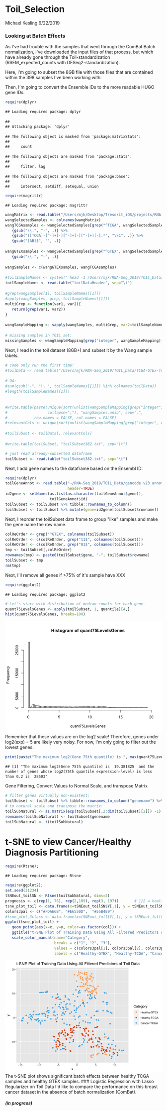 Toil\_Selection
================
Michael Kesling
9/22/2019

### Looking at Batch Effects

As I've had trouble with the samples that went through the ComBat Batch normalization, I've downloaded the input files of that process, but which have already gone through the Toil-standardization (RSEM\_expected\_counts with DESeq2-standardization).

Here, I'm going to subset the 8GB file with those files that are contained within the 398 samples I've been working with.

Then, I'm going to convert the Ensemble IDs to the more readable HUGO gene IDs.

``` r
require(dplyr)
```

    ## Loading required package: dplyr

    ## 
    ## Attaching package: 'dplyr'

    ## The following object is masked from 'package:matrixStats':
    ## 
    ##     count

    ## The following objects are masked from 'package:stats':
    ## 
    ##     filter, lag

    ## The following objects are masked from 'package:base':
    ## 
    ##     intersect, setdiff, setequal, union

``` r
require(magrittr)
```

    ## Loading required package: magrittr

``` r
wangMatrix <- read.table("/Users/mjk/Desktop/Tresorit_iOS/projects/RNA-Seq/data/wangBreastFPKM398_Attrib.txt", header=TRUE) # rownames okay now
wangSelectedSamples <- colnames(wangMatrix)
wangTCGAsamples <- wangSelectedSamples[grep("^TCGA", wangSelectedSamples)] %>%
   {gsub("\\.", "-", .)} %>% 
   {gsub("([TCGA]-[^-]+[-][^-]+[-][^-]+)[-].*", "\\1", .)} %>% 
   {gsub("[AB]$", "", .)}

wangGTEXsamples <- wangSelectedSamples[grep("^GTEX", wangSelectedSamples)] %>%
   {gsub("\\.", "-", .)}

wangSamples <- c(wangGTEXsamples, wangTCGAsamples)

#toilSampleNames <- system(" head -1 /Users/mjk/RNA-Seq_2019/TOIL_Data/TCGA-GTEx-TARGET-gene-exp-counts.deseq2-normalized.log2 | sed 's/\t/ /g'", intern = TRUE) %>% strsplit(" ")
toilSampleNames <- read.table("toilDataHeader", sep="\t")

#grep(wangSamples[1], toilSampleNames[[1]])
#apply(wangSamples, grep, toilSampleNames[[1]])
multiGrep <- function(var1, var2){
   return(grep(var1, var2))
}

wangSampleMapping <- sapply(wangSamples, multiGrep, var2=toilSampleNames[[1]])

# missing samples in TOIL set:
missingSamples <- wangSampleMapping[grep("integer", wangSampleMapping)]
```

Next, I read in the toil dataset (8GB+) and subset it by the Wang sample labels.

``` r
# code only run the first time:
#toilData <- read.table("/Users/mjk/RNA-Seq_2019/TOIL_Data/TCGA-GTEx-TARGET-gene-exp-counts.deseq2-normalized.log2", header=TRUE, stringsAsFactors = FALSE)

# QA:
#sum(gsub("-", "\\.", toilSampleNames[[1]]) %in% colnames(toilData))
#length(toilSampleNames[[1]])


#write.table(paste(unique(sort(unlist(wangSampleMapping[grep("integer", wangSampleMapping, invert=TRUE)], use.names = FALSE))), 
#                  collapse=","), "wangSamples.uniq", sep=",",
#            row.names = FALSE, col.names = FALSE)
#relevantCols <- unique(sort(unlist(wangSampleMapping[grep("integer", wangSampleMapping, invert=TRUE)], use.names = FALSE)-1))

#toilSubset <- toilData[, relevantCols]

#write.table(toilSubset, "toilSubset382.txt", sep="\t")
```

``` r
# just read already-subsetted dataframe
toilSubset <- read.table("toilSubset382.txt", sep="\t")
```

Next, I add gene names to the dataframe based on the Ensembl ID:

``` r
require(dplyr)
toilGeneAnnot <- read.table("~/RNA-Seq_2019/TOIL_Data/gencode.v23.annotation.gene.probemap",
                            header=TRUE)
id2gene <- setNames(as.list(as.character(toilGeneAnnot$gene)),
                    toilGeneAnnot$id)
toilSubset <- toilSubset %>% tibble::rownames_to_column()
toilSubset <- toilSubset %>% mutate(gene=id2gene[toilSubset$rowname])
```

Next, I reorder the toilSubset data frame to group "like" samples and make the gene name the row name.

``` r
colReOrder <- grep("^GTEX", colnames(toilSubset))
colReOrder <- c(colReOrder, grep("11$", colnames(toilSubset)))
colReOrder <- c(colReOrder, grep("01$", colnames(toilSubset)))
tmp <- toilSubset[,colReOrder]
rownames(tmp) <- paste0(toilSubset$gene, "-", toilSubset$rowname)
toilSubset <- tmp
rm(tmp)
```

Next, I'll remove all genes if &gt;75% of it's sample have XXX

``` r
require(ggplot2)
```

    ## Loading required package: ggplot2

``` r
# Let's start with distribution of median counts for each gene.
quant75LevelsGenes <- apply(toilSubset, 1, quantile)[4,]
hist(quant75LevelsGenes, breaks=100)
```

![](Toil_Norm_files/figure-markdown_github/unnamed-chunk-6-1.png) Remember that these values are on the log2 scale! Therefore, genes under log2(exp) = 5 are likely very noisy. For now, I'm only going to filter out the lowest genes:

``` r
print(paste("The maximum log2(Gene 75th quantile) is ", max(quant75LevelsGenes), " and the number of genes whose log2(75th quantile expression-level) is less than 0.2 is ", sum(quant75LevelsGenes < 0.2)))
```

    ## [1] "The maximum log2(Gene 75th quantile) is  19.381825  and the number of genes whose log2(75th quantile expression-level) is less than 0.2 is  28503"

Gene Filtering, Convert Values to Normal Scale, and transpose Matrix

``` r
# filter genes virtually non-existent:
toilSubset <- toilSubset %>% tibble::rownames_to_column("genename") %>%  filter(quant75LevelsGenes > 0.2)    # 31995 genes left across 382 samples plus genename column
# to natural scale and transpose the matrix:
toilSubNatural <- as.matrix(exp(toilSubset[,2:dim(toilSubset)[2]]) -1)
rownames(toilSubNatural) <- toilSubset$genename
toilSubNatural <- t(toilSubNatural)
```

t-SNE to view Cancer/Healthy Diagnosis Partitioning
===================================================

``` r
require(Rtsne);
```

    ## Loading required package: Rtsne

``` r
require(ggplot2);
set.seed(31234)
tSNEout_toilSN <- Rtsne(toilSubNatural, dims=2)
prognosis <- c(rep(1, 76), rep(2,109), rep(3, 197))       # 1/2 = healthy, 3 = cancer
tsne_plot_toil <- data.frame(x=tSNEout_toilSN$Y[,1], y = tSNEout_toilSN$Y[,2], col=prognosis)
colors3pal <- c("#FDAE6B", "#E6550D",  "#56B4E9")
#tsne_plot_3class <- data.frame(x=tSNEout_full$Y[,1], y = tSNEout_full$Y[,2], col=prognosis)
ggplot(tsne_plot_toil) + 
   geom_point(aes(x=x, y=y, color=as.factor(col))) + 
   ggtitle("t-SNE Plot of Training Data Using All Filtered Predictors of Toil Data") +
   scale_color_manual(name="Category",
                      breaks = c("1", "2", "3"),
                      values = c(colors3pal[1], colors3pal[2], colors3pal[3]),
                      labels = c("Healthy-GTEX", "Healthy-TCGA", "Cancer-TCGA"))
```

![](Toil_Norm_files/figure-markdown_github/unnamed-chunk-9-1.png) The t-SNE plot shows significant batch effects between healthy TCGA samples and healthy GTEX samples. \#\#\# Logistic Regression with Lasso Regularizer on Toil Data I'd like to compare the performance on this breast cancer dataset in the absence of batch normalization (ComBat).

##### (in progress)
